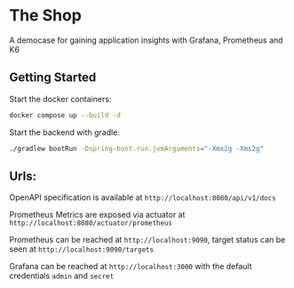 # The Shop
A democase for gaining application insights with Grafana, Prometheus and K6

## Getting Started
Start the docker containers:
```bash
docker compose up --build -d
```

Start the backend with gradle:
```bash
./gradlew bootRun -Dspring-boot.run.jvmArguments="-Xmx2g -Xms2g"
```

## Urls:
OpenAPI specification is available at `http://localhost:8080/api/v1/docs`

Prometheus Metrics are exposed via actuator at `http://localhost:8080/actuator/prometheus`

Prometheus can be reached at `http://localhost:9090`, target status can be seen at `http://localhost:9090/targets`

Grafana can be reached at `http://localhost:3000` with the default credentials `admin` and `secret`